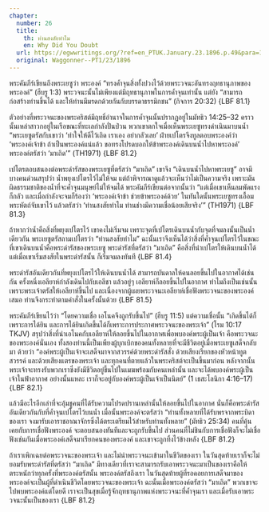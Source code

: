 ```yaml
---
chapter:
  number: 26
  title:
    th: ท่านสงสัยทำไม
    en: Why Did You Doubt
  url: https://egwwritings.org/?ref=en_PTUK.January.23.1896.p.49&para=12150.316
  original: Waggonner--PT1/23/1896
---
```


พระคัมภีร์เขียนถึงพระเยซูว่า พระองค์ “ทรงค้ำจุนสิ่งทั้งปวงไว้ด้วยพระวจนะอันทรงฤทธานุภาพของพระองค์” (ฮีบรู 1:3) พระวจนะนั้นไม่เพียงแต่มีฤทธานุภาพในการค้ำจุนเท่านั้น แต่ยัง “สามารถก่อสร้างท่านขึ้นได้ และให้ท่านมีมรดกด้วยกันกับบรรดาธรรมิกชน” (กิจการ 20:32) {LBF 81.1}

ตัวอย่างที่พระวจนะของพระคริสต์มีฤทธิ์อำนาจในการค้ำจุนนั้นปรากฏอยู่ในมัทธิว 14:25–32 คราวนั้นเหล่าสาวกอยู่ในเรือขณะที่ทะเลกำลังปั่นป่วน พวกเขาตกใจเมื่อเห็นพระเยซูทรงดำเนินมาบนน้ำ “พระเยซูตรัสกับเขาว่า ‘ทำใจให้ดีไว้เถิด เราเอง อย่ากลัวเลย’ ฝ่ายเปโตรจึงทูลตอบพระองค์ว่า ‘พระองค์เจ้าข้า ถ้าเป็นพระองค์แน่แล้ว ขอทรงโปรดบอกให้ข้าพระองค์เดินบนน้ำไปหาพระองค์’ พระองค์ตรัสว่า ‘มาเถิด’” (TH1971) {LBF 81.2}

เปโตรตอบสนองต่อพระดำรัสของพระเยซูที่ตรัสว่า “มาเถิด” เขาจึง “เดินบนน้ำไปหาพระเยซู” อาจมีบางคนด่วนสรุปว่า น้ำพยุงเปโตรไว้ไม่ให้จม แต่ถ้าพิจารณาดูแล้วจะเห็นว่าไม่เป็นความจริง เพราะมันผิดธรรมชาติของน้ำที่จะค้ำจุนมนุษย์ไม่ให้จมได้ พระคัมภีร์เขียนต่อจากนั้นว่า “แต่เมื่อเขาเห็นลมพัดแรงก็กลัว และเมื่อกำลังจะจมก็ร้องว่า ‘พระองค์เจ้าข้า ช่วยข้าพระองค์ด้วย’ ในทันใดนั้นพระเยซูทรงเอื้อมพระหัตถ์จับเขาไว้ แล้วตรัสว่า ‘ท่านสงสัยทำไม ท่านช่างมีความเชื่อน้อยเสียจริง’” (TH1971) {LBF 81.3}

ถ้าหากว่าน้ำคือสิ่งที่พยุงเปโตรไว้ เขาคงไม่เริ่มจม เพราะจุดที่เปโตรเดินบนน้ำกับจุดที่จมลงนั้นเป็นน้ำเดียวกัน พระเยซูตรัสถามเปโตรว่า “ท่านสงสัยทำไม” ฉะนั้นเราจึงเห็นได้ว่าสิ่งที่ค้ำจุนเปโตรไว้ในขณะที่เขาเดินบนน้ำคือพระดำรัสของพระเยซู พระดำรัสที่ตรัสว่า “มาเถิด” คือสิ่งที่นำเปโตรให้เดินบนน้ำได้ แต่เมื่อเขาเริ่มสงสัยในพระดำรัสนั้น ก็เริ่มจมลงทันที {LBF 81.4}

พระดำรัสอันเดียวกันที่พยุงเปโตรไว้ให้เดินบนน้ำได้ สามารถบันดาลให้คนลอยขึ้นไปในอากาศได้เช่นกัน ครั้งหนึ่งเอลียาห์กำลังเดินไปกับเอลีชา แล้วอยู่ๆ เอลียาห์ก็ลอยขึ้นไปในอากาศ ทำไมถึงเป็นเช่นนั้น เพราะพระเจ้าตรัสให้เอลียาห์ขึ้นไป และเนื่องจากผู้เผยพระวจนะเอลียาห์เชื่อฟังพระวจนะของพระองค์เสมอ ท่านจึงกระทำตามคำสั่งในครั้งนั้นด้วย {LBF 81.5}

พระคัมภีร์เขียนไว้ว่า “โดยความเชื่อ เอโนคจึงถูกรับขึ้นไป” (ฮีบรู 11:5) แต่ความเชื่อนั้น “เกิดขึ้นได้ก็เพราะการได้ยิน และการได้ยินเกิดขึ้นได้ก็เพราะการประกาศพระวจนะของพระเจ้า” (โรม 10:17 TKJV) สรุปว่าสิ่งที่นำเอโนคกับเอลียาห์ให้ลอยขึ้นไปในอากาศเพื่อพบองค์พระผู้เป็นเจ้า คือพระวจนะของพระองค์นั่นเอง ทั้งสองท่านนี้เป็นเพียงผู้บุกเบิกของคนทั้งหลายที่จะมีชีวิตอยู่เมื่อพระเยซูเสด็จกลับมา ด้วยว่า “องค์พระผู้เป็นเจ้าจะเสด็จมาจากสวรรค์ด้วยพระดำรัสสั่ง ด้วยเสียงเรียกของหัวหน้าทูตสวรรค์ และด้วยเสียงแตรของพระเจ้า และทุกคนที่ตายแล้วในพระคริสต์จะเป็นขึ้นมาก่อน หลังจากนั้นพระเจ้าจะทรงรับพวกเราซึ่งยังมีชีวิตอยู่ขึ้นไปในเมฆพร้อมกับคนเหล่านั้น และจะได้พบองค์พระผู้เป็นเจ้าในฟ้าอากาศ อย่างนั้นแหละ เราก็จะอยู่กับองค์พระผู้เป็นเจ้าเป็นนิตย์” (1 เธสะโลนิกา 4:16–17) {LBF 82.1}

แล้วมีอะไรอีกเล่าที่จะอุ้มชูคนที่ได้รับความโปรดปรานเหล่านั้นให้ลอยขึ้นไปในอากาศ นั่นก็คือพระดำรัสอันเดียวกันกับที่ค้ำจุนเปโตรไว้บนน้ำ เมื่อนั้นพระองค์จะตรัสว่า “ท่านทั้งหลายที่ได้รับพรจากพระบิดาของเรา จงมารับเอาราชอาณาจักรซึ่งได้ตระเตรียมไว้สำหรับท่านทั้งหลาย” (มัทธิว 25:34) คนที่คุ้นเคยกับการเชื่อฟังพระองค์ จะตอบสนองทันทีและจะถูกรับขึ้นไป ส่วนคนที่ไม่ชินกับการเชื่อฟังก็จะไม่เชื่อฟังเช่นกันเมื่อพระองค์เสด็จมาเรียกคนของพระองค์ และเขาจะถูกทิ้งไว้ข้างหลัง {LBF 81.2}

ถ้าเราเพิกเฉยต่อพระวจนะของพระเจ้า และไม่นำพระวจนะเข้ามาในชีวิตของเรา ในวันสุดท้ายเราก็จะไม่ยอมรับพระดำรัสที่ตรัสว่า “มาเถิด” มีทางเดียวที่เราจะสามารถรับเอาพระวจนะมาเป็นของเราคือให้ตระหนักว่าทุกครั้งที่พระองค์ตรัสนั้น พระองค์ตรัสถึงเรา ในวันสุดท้ายผู้ที่รอคอยการเสด็จมาของพระองค์จะเป็นผู้ที่ดำเนินชีวิตโดยพระวจนะของพระเจ้า ฉะนั้นเมื่อพระองค์ตรัสว่า “มาเถิด” พวกเขาจะไปพบพระองค์แต่โดยดี เราจะเป็นสุขเมื่อรู้จักฤทธานุภาพแห่งพระวจนะที่ค้ำจุนเรา และเมื่อรับเอาพระวจนะนั้นเป็นของเรา {LBF 81.2}
